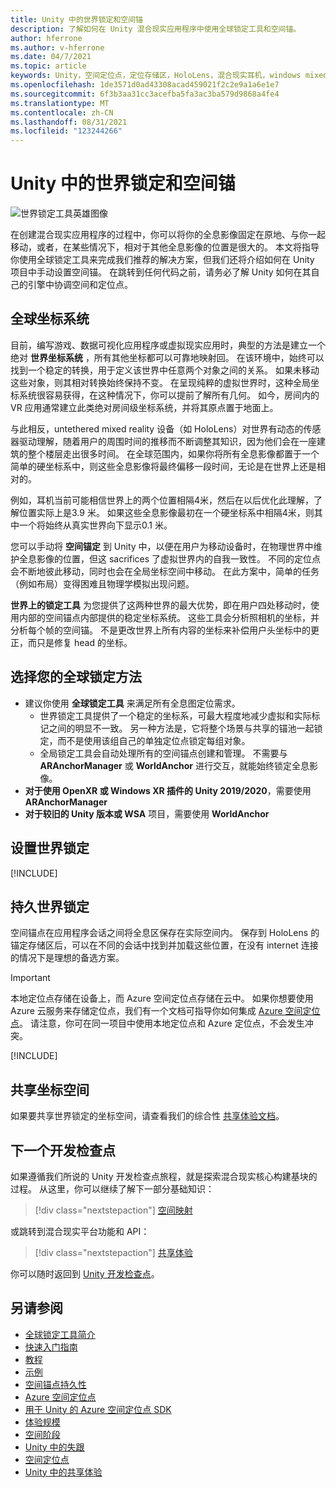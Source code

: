 ```yaml
---
title: Unity 中的世界锁定和空间锚
description: 了解如何在 Unity 混合现实应用程序中使用全球锁定工具和空间锚。
author: hferrone
ms.author: v-hferrone
ms.date: 04/7/2021
ms.topic: article
keywords: Unity，空间定位点，定位存储区，HoloLens，混合现实耳机，windows mixed reality 耳机，虚拟现实耳机，世界锁定工具，全息影像
ms.openlocfilehash: 1de3571d0ad43308acad459021f2c2e9a1a6e1e7
ms.sourcegitcommit: 6f3b3aa31cc3acefba5fa3ac3ba579d9868a4fe4
ms.translationtype: MT
ms.contentlocale: zh-CN
ms.lasthandoff: 08/31/2021
ms.locfileid: "123244266"
---
```

# <a name="world-locking-and-spatial-anchors-in-unity"></a>Unity 中的世界锁定和空间锚

![世界锁定工具英雄图像](images/wlt-img-01.jpeg)

在创建混合现实应用程序的过程中，你可以将你的全息影像固定在原地、与你一起移动，或者，在某些情况下，相对于其他全息影像的位置是很大的。 本文将指导你使用全球锁定工具来完成我们推荐的解决方案，但我们还将介绍如何在 Unity 项目中手动设置空间锚。 在跳转到任何代码之前，请务必了解 Unity 如何在其自己的引擎中协调空间和定位点。

## <a name="world-scale-coordinate-systems"></a>全球坐标系统

目前，编写游戏、数据可视化应用程序或虚拟现实应用时，典型的方法是建立一个绝对 **世界坐标系统** ，所有其他坐标都可以可靠地映射回。 在该环境中，始终可以找到一个稳定的转换，用于定义该世界中任意两个对象之间的关系。 如果未移动这些对象，则其相对转换始终保持不变。 在呈现纯粹的虚拟世界时，这种全局坐标系统很容易获得，在这种情况下，你可以提前了解所有几何。 如今，房间内的 VR 应用通常建立此类绝对房间级坐标系统，并将其原点置于地面上。

与此相反，untethered mixed reality 设备（如 HoloLens）对世界有动态的传感器驱动理解，随着用户的周围时间的推移而不断调整其知识，因为他们会在一座建筑的整个楼层走出很多时间。 在全球范围内，如果你将所有全息影像都置于一个简单的硬坐标系中，则这些全息影像将最终偏移一段时间，无论是在世界上还是相对的。

例如，耳机当前可能相信世界上的两个位置相隔4米，然后在以后优化此理解，了解位置实际上是3.9 米。 如果这些全息影像最初在一个硬坐标系中相隔4米，则其中一个将始终从真实世界向下显示0.1 米。

您可以手动将 **空间锚定** 到 Unity 中，以便在用户为移动设备时，在物理世界中维护全息影像的位置，但这 sacrifices 了虚拟世界内的自我一致性。 不同的定位点会不断地彼此移动，同时也会在全局坐标空间中移动。 在此方案中，简单的任务（例如布局）变得困难且物理学模拟出现问题。

**世界上的锁定工具** 为您提供了这两种世界的最大优势，即在用户四处移动时，使用内部的空间锚点内部提供的稳定坐标系统。 这些工具会分析照相机的坐标，并分析每个帧的空间锚。 不是更改世界上所有内容的坐标来补偿用户头坐标中的更正，而只是修复 head 的坐标。

## <a name="choosing-your-world-locking-approach"></a>选择您的全球锁定方法

* 建议你使用 **全球锁定工具** 来满足所有全息图定位需求。
    * 世界锁定工具提供了一个稳定的坐标系，可最大程度地减少虚拟和实际标记之间的明显不一致。 另一种方法是，它将整个场景与共享的锚池一起锁定，而不是使用该组自己的单独定位点锁定每组对象。
    * 全局锁定工具会自动处理所有的空间锚点创建和管理。 不需要与 **ARAnchorManager** 或 **WorldAnchor** 进行交互，就能始终锁定全息影像。
* **对于使用 OpenXR 或 Windows XR 插件的 Unity 2019/2020**，需要使用 **ARAnchorManager**
* **对于较旧的 Unity 版本或 WSA** 项目，需要使用 **WorldAnchor**

## <a name="setting-up-world-locking"></a>设置世界锁定

[!INCLUDE[](includes/world-locking/world-locking-setup.md)]

## <a name="persistent-world-locking"></a>持久世界锁定

空间锚点在应用程序会话之间将全息区保存在实际空间内。 保存到 HoloLens 的锚定存储区后，可以在不同的会话中找到并加载这些位置，在没有 internet 连接的情况下是理想的备选方案。

> [!IMPORTANT]
> 本地定位点存储在设备上，而 Azure 空间定位点存储在云中。 如果你想要使用 Azure 云服务来存储定位点，我们有一个文档可指导你如何集成 [Azure 空间定位点](../mixed-reality-cloud-services.md#azure-spatial-anchors)。 请注意，你可在同一项目中使用本地定位点和 Azure 定位点，不会发生冲突。

[!INCLUDE[](includes/world-locking/world-locking-persistence.md)]

## <a name="sharing-coordinate-spaces"></a>共享坐标空间

如果要共享世界锁定的坐标空间，请查看我们的综合性 [共享体验文档](shared-experiences-in-unity.md)。

## <a name="next-development-checkpoint"></a>下一个开发检查点

如果遵循我们所说的 Unity 开发检查点旅程，就是探索混合现实核心构建基块的过程。 从这里，你可以继续了解下一部分基础知识：

> [!div class="nextstepaction"]
> [空间映射](spatial-mapping-in-unity.md)

或跳转到混合现实平台功能和 API：

> [!div class="nextstepaction"]
> [共享体验](shared-experiences-in-unity.md)

你可以随时返回到 [Unity 开发检查点](unity-development-overview.md#2-core-building-blocks)。

## <a name="see-also"></a>另请参阅
* [全球锁定工具简介](https://microsoft.github.io/MixedReality-WorldLockingTools-Unity/DocGen/Documentation/IntroFAQ.html)
* [快速入门指南](https://microsoft.github.io/MixedReality-WorldLockingTools-Unity/DocGen/Documentation/HowTos/QuickStart.html)
* [教程](https://microsoft.github.io/MixedReality-WorldLockingTools-Samples/Tutorial/01_Minimal/01_Minimal.html)
* [示例](https://microsoft.github.io/MixedReality-WorldLockingTools-Unity/DocGen/Documentation/HowTos/SampleApplications.html)
* [空间锚点持久性](../../design/coordinate-systems.md#spatial-anchor-persistence)
* <a href="/azure/spatial-anchors" target="_blank">Azure 空间定位点</a>
* <a href="/dotnet/api/Microsoft.Azure.SpatialAnchors" target="_blank">用于 Unity 的 Azure 空间定位点 SDK</a>
* [体验规模](../../design/coordinate-systems.md#mixed-reality-experience-scales)
* [空间阶段](../../design/coordinate-systems.md#stage-frame-of-reference)
* [Unity 中的失跟](tracking-loss-in-unity.md)
* [空间定位点](../../design/spatial-anchors.md)
* [Unity 中的共享体验](shared-experiences-in-unity.md)
